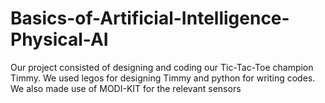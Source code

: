 # Basics-of-Artificial-Intelligence-Physical-AI

Our project consisted of designing and coding our Tic-Tac-Toe champion Timmy. We used legos for designing Timmy and python for writing codes. 
We also made use of MODI-KIT for the relevant sensors

